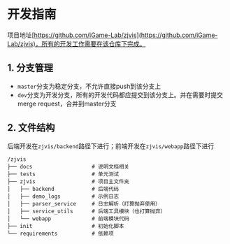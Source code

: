 # 开发指南

项目地址[https://github.com/iGame-Lab/zjvis](https://github.com/iGame-Lab/zjvis)，所有的开发工作需要在该仓库下完成。

## 1. 分支管理

- `master`分支为稳定分支，不允许直接push到该分支上
- `dev`分支为开发分支，所有的开发代码都应提交到该分支上。并在需要时提交merge request，合并到master分支

## 2. 文件结构

后端开发在`zjvis/backend`路径下进行；前端开发在`zjvis/webapp`路径下进行

```
/zjvis
├── docs                   # 说明文档相关
├── tests                  # 单元测试
├── zjvis                  # 项目主文件夹
│   ├── backend            # 后端代码
│   ├── demo_logs          # 示例日志
│   ├── parser_service     # 日志解析（打算抛弃使用）
│   ├── service_utils      # 后端工具模块（也打算抛弃）
│   └── webapp             # 前端模块代码
├── init                   # 初始化脚本
└── requirements           # 依赖项
```

